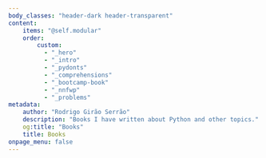 ```yaml
---
body_classes: "header-dark header-transparent"
content:
    items: "@self.modular"
    order:
        custom:
          - "_hero"
          - "_intro"
          - "_pydonts"
          - "_comprehensions"
          - "_bootcamp-book"
          - "_nnfwp"
          - "_problems"
metadata:
    author: "Rodrigo Girão Serrão"
    description: "Books I have written about Python and other topics."
    og:title: "Books"
    title: Books
onpage_menu: false
---
```

